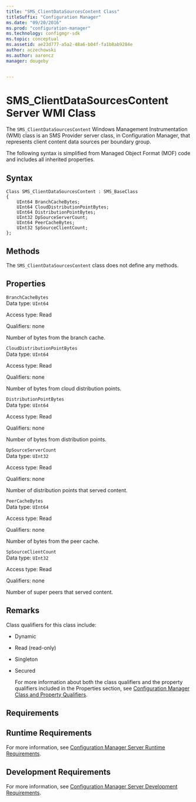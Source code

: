```yaml
---
title: "SMS_ClientDataSourcesContent Class"
titleSuffix: "Configuration Manager"
ms.date: "09/20/2016"
ms.prod: "configuration-manager"
ms.technology: configmgr-sdk
ms.topic: conceptual
ms.assetid: ae23d777-a5a2-48a6-b04f-fa1b8ab9284e
author: aczechowski
ms.author: aaroncz
manager: dougeby


---
```

# SMS_ClientDataSourcesContent Server WMI Class
The `SMS_ClientDataSourcesContent` Windows Management Instrumentation (WMI) class is an SMS Provider server class, in Configuration Manager, that represents client content data sources per boundary group.  

 The following syntax is simplified from Managed Object Format (MOF) code and includes all inherited properties.  

## Syntax  

```  
Class SMS_ClientDataSourcesContent : SMS_BaseClass  
{  
    UInt64 BranchCacheBytes;  
    UInt64 CloudDistributionPointBytes;  
    UInt64 DistributionPointBytes;  
    UInt32 DpSourceServerCount;  
    UInt64 PeerCacheBytes;  
    UInt32 SpSourceClientCount;  
};  

```  

## Methods  
 The `SMS_ClientDataSourcesContent` class does not define any methods.  

## Properties  
 `BranchCacheBytes`  
 Data type: `UInt64`  

 Access type: Read  

 Qualifiers: none  

 Number of bytes from the branch cache.  

 `CloudDistributionPointBytes`  
 Data type: `UInt64`  

 Access type: Read  

 Qualifiers: none  

 Number of bytes from cloud distribution points.  

 `DistributionPointBytes`  
 Data type: `UInt64`  

 Access type: Read  

 Qualifiers: none  

 Number of bytes from distribution points.  

 `DpSourceServerCount`  
 Data type: `UInt32`  

 Access type: Read  

 Qualifiers: none  

 Number of distribution points that served content.  

 `PeerCacheBytes`  
 Data type: `UInt64`  

 Access type: Read  

 Qualifiers: none  

 Number of bytes from the peer cache.  

 `SpSourceClientCount`  
 Data type: `UInt32`  

 Access type: Read  

 Qualifiers: none  

 Number of super peers that served content.  

## Remarks  
 Class qualifiers for this class include:  

- Dynamic  

- Read (read-only)  

- Singleton  

- Secured  

  For more information about both the class qualifiers and the property qualifiers included in the Properties section, see [Configuration Manager Class and Property Qualifiers](../../../../../develop/reference/misc/class-and-property-qualifiers.md).  

## Requirements  

## Runtime Requirements  
 For more information, see [Configuration Manager Server Runtime Requirements](../../../../../develop/core/reqs/server-runtime-requirements.md).  

## Development Requirements  
 For more information, see [Configuration Manager Server Development Requirements](../../../../../develop/core/reqs/server-development-requirements.md).  
